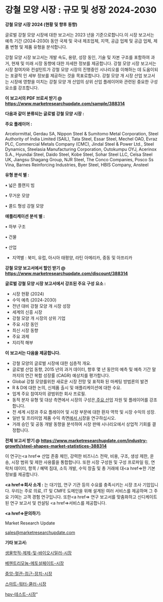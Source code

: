 # 강철 모양 시장 : 규모 및 성장 2024-2030

<strong>강철 모양 시장 2024 (현황 및 향후 동향)</strong>

글로벌 강철 모양 시장에 대한 보고서는 2023 년을 기준으로합니다.이 시장 보고서는 예측 기간 (2024-2030) 동안 국제 및 국내 제조업체, 지역, 공급 업체 및 공급 업체, 제품 변형 및 제품 유형을 분석합니다.

강철 모양 시장 보고서는 개발 속도, 용량, 성장 동인, 기술 및 자본 구조를 포함하여 과거, 현재 및 미래 시장 동향에 대한 자세한 정보를 제공합니다. 강철 모양 시장 보고서는 시장 참여자와 컨설턴트가 강철 모양 시장의 진행중인 시나리오를 이해하는 데 도움이되는 포괄적 인 세부 정보를 제공하는 것을 목표로합니다. 강철 모양 개 시장 산업 보고서는 시장에 영향을 미치는 강철 모양 개 산업의 상위 산업 플레이어와 관련된 중요한 구성 요소를 강조합니다.



<strong>이 보고서의 PDF 브로셔 받기 @ <a href=https://www.marketresearchupdate.com/sample/388314>https://www.marketresearchupdate.com/sample/388314</a></strong>



<strong>다음과 같이 분류되는 글로벌 강철 모양 시장 :</strong>



<strong>주요 플레이어 :</strong>

Arcelormittal, Gerdau SA, Nippon Steel & Sumitomo Metal Corporation, Steel Authority of India Limited (SAIL), Tata Steel, Essar Steel, Mechel OAO, Evraz PLC, Commercial Metals Company (CMC), Jindal Steel & Power Ltd., Steel Dynamics, Steelasia Manufacturing Corporation, Outokumpu OYJ, Acerinox S.A., Hyundai Steel, Daido Steel, Kobe Steel, Sohar Steel LLC, Celsa Steel UK, Jiangsu Shagang Group, NJR Steel, The Conco Companies, Posco Ss Vina, Barnes Reinforcing Industries, Byer Steel, HBIS Company, Ansteel



<strong>유형 분석 별 :</strong>

• 넓은 플랜지 빔

• 무거운 모양

• 콜드 형성 강철 모양



<strong>애플리케이션 분석 별 :</strong>

• 하부 구조

• 건물

• 산업

<ul>
  <li>지역별 : 북미, 유럽, 아시아 태평양, 라틴 아메리카, 중동 및 아프리카</li>
</ul>


<strong>강철 모양 보고서에서 할인 받기 @ <a href=https://www.marketresearchupdate.com/discount/388314>https://www.marketresearchupdate.com/discount/388314</a></strong>



<strong>글로벌 강철 모양 시장 보고서에서 강조된 주요 구성 요소 :</strong>
<ul>
  <li>시장 현황 (2024)</li>
  <li>수익 예측 (2024-2030)</li>
  <li>전년 대비 강철 모양 개 시장 성장</li>
  <li>세계의 신흥 시장</li>
  <li>강철 모양 개 시장의 상위 기업</li>
  <li>주요 시장 동인</li>
  <li>최신 시장 동향</li>
  <li>주요 과제</li>
  <li>지리적 해부</li>
</ul>


<strong>이 보고서는 다음을 제공합니다.</strong>
<ul>
  <li>강철 모양의 글로벌 시장에 대한 심층적 개요.</li>
  <li>글로벌 산업 동향, 2015 년의 과거 데이터, 향후 몇 년 동안의 예측 및 예측 기간 말까지의 연간 복합 성장률 (CAGR) 예상치를 평가합니다.</li>
  <li>Global 강철 모양를위한 새로운 시장 전망 및 표적화 된 마케팅 방법론의 발견</li>
  <li>R &amp; D에 대한 논의, 신제품 출시 및 애플리케이션에 대한 수요.</li>
  <li>업계 주요 참여자의 광범위한 회사 프로필.</li>
  <li>동적 분자 유형 및 대상 측면에서 시장의 구성은<a href=> 주요 산</a>업 자원 및 플레이어를 강조합니다.</li>
  <li>전 세계 시장과 주요 플레이어 및 시장 부문에 대한 환자 역학 및 시장 수익의 성장.</li>
  <li>일반 및 프리미엄 제품 수익 측면<a href=>에서 시</a>장을 연구하십시오.</li>
  <li>거래 승인 및 공동 개발 동향을 분석하여 시장 판매 시나리오에서 상업적 기회를 결정합니다.</li>
</ul>



<strong>전체 보고서 받기 @ <a href=https://www.marketresearchupdate.com/industry-growth/steel-shapes-market-statistices-388314>https://www.marketresearchupdate.com/industry-growth/steel-shapes-market-statistices-388314</a></strong>

이 연구는<a href=> 산업 존중</a> 체인, 강력한 비즈니스 전략, 비용, 구조, 생성 제한, 운송, 시장 범위 및 제한 사용률을 통합합니다. 또한 시장 구성원 및 구성 프로파일 링, 연락처 데이터, 항목 / 혜택 침대, 소득 개발, 수익 창출 및 총 거래에 대<a href=>한 기본 </a>정보를 제공합니다.



<strong><a href=>회사 소</a>개 :</strong>
는 대기업, 연구 기관 등의 수요를 충족시키는 시장 조사 기업입니다. 우리는 주로 의료, IT 및 CMFE 도메인을 위해 설계된 여러 서비스를 제공하며 그 주요 기여는 고객 경험 연구입니다. 또한<a href=> 연구 보</a>고서를 맞춤화하고 신디케이트 된 연구 보고서 및 컨설팅 <a href=>서비스</a>를 제공합니다.



<strong><a href=>문의하기:</a></strong>

Market Research Update

sales@marketresearchupdate.com



<strong>기타 보고서:</strong>

<a href=https://www.linkedin.com/pulse/생물학적-제제-및-바이오시밀러-시장-경쟁-분석-성장-잠재력-2029/>생물학적-제제-및-바이오시밀러-시장</a>

<a href=https://www.linkedin.com/pulse/베헨트리모늄-메토설페이트-시장-경쟁-분석-및-성장-잠재력-2029-ltcdf/>베헨트리모늄-메토설페이트-시장</a>

<a href=https://www.linkedin.com/pulse/중앙-혈관-접근-장치-시장-세분화-연구-및-목표-고객2029년-data-dive-diaries-24-analysis-je5mf/>중앙-혈관-접근-장치-시장</a>

<a href=https://www.linkedin.com/pulse/스마트-워터-쿨러-시장-진입-전략-및-위험-평가2030년-analytics-avenue-adventures-24-ana-ugqsf/>스마트-워터-쿨러-시장</a>

<a href=https://www.linkedin.com/pulse/hpv-테스트-시장-세분화-연구-및-목표-고객2030년-analytics-alchemy-360-analysis-scgqf/>hpv-테스트-시장</a>"
